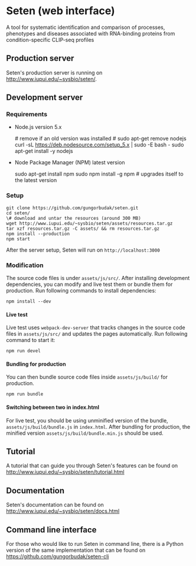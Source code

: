 # Seten (web interface)

A tool for systematic identification and comparison of processes, phenotypes and diseases associated with RNA-binding proteins from condition-specific CLIP-seq profiles

## Production server

Seten's production server is running on http://www.iupui.edu/~sysbio/seten/.

## Development server

### Requirements

* Node.js version 5.x

    \# remove if an old version was installed
    \# sudo apt-get remove nodejs
    curl -sL https://deb.nodesource.com/setup_5.x | sudo -E bash -
    sudo apt-get install -y nodejs

* Node Package Manager (NPM) latest version

    sudo apt-get install npm
    sudo npm install -g npm \# upgrades itself to the latest version

### Setup

    git clone https://github.com/gungorbudak/seten.git
    cd seten/
    \# download and untar the resources (around 300 MB)
    wget http://www.iupui.edu/~sysbio/seten/assets/resources.tar.gz
    tar xzf resources.tar.gz -C assets/ && rm resources.tar.gz
    npm install --production
    npm start

After the server setup, Seten will run on `http://localhost:3000`

### Modification

The source code files is under `assets/js/src/`. After installing development dependencies, you can modify and live test them or bundle them for production. Run following commands to install dependencies:

    npm install --dev

#### Live test

Live test uses `webpack-dev-server` that tracks changes in the source code files in `assets/js/src/` and updates the pages automatically. Run following command to start it:

    npm run devel

#### Bundling for production

You can then bundle source code files inside `assets/js/build/` for production.

    npm run bundle

#### Switching between two in index.html

For live test, you should be using unminified version of the bundle, `assets/js/build/bundle.js` in `index.html`. After bundling for production, the minified version `assets/js/build/bundle.min.js` should be used.

## Tutorial

A tutorial that can guide you through Seten's features can be found on http://www.iupui.edu/~sysbio/seten/tutorial.html

## Documentation

Seten's documentation can be found on http://www.iupui.edu/~sysbio/seten/docs.html

## Command line interface

For those who would like to run Seten in command line, there is a Python version of the same implementation that can be found on https://github.com/gungorbudak/seten-cli
